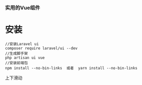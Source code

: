 ### 实用的Vue组件

# 安装
    //安装Laravel ui
    composer require laravel/ui --dev
    //生成脚手架
    php artisan ui vue
    //安装前端包
    npm install --no-bin-links  或者  yarn install --no-bin-links

上下滑动
